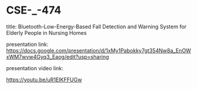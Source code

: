 # CSE-_-474

title: Bluetooth-Low-Energy-Based Fall Detection and Warning
System for Elderly People in Nursing Homes

presentation  link:  https://docs.google.com/presentation/d/1xMy1Pabokky7gt354Nw8a_EnOWxWM7wvw4Gyq3_Eaog/edit?usp=sharing

presentation video link: 

https://youtu.be/uR1EIKFFUGw

